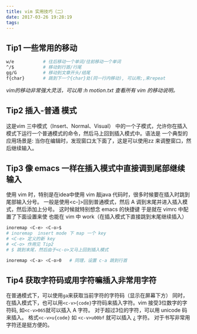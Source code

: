 ```yaml
---
title: vim 实用技巧（二）
date: 2017-03-26 19:28:19
tags:
---
```


## Tip1 一些常用的移动
```bash
w/e           # 往后移动一个单词/往前移动一个单词
^/$           # 移动到行首/行尾
gg/G          # 移动到文章开头/结尾
f{char}       # 跳到下一个{char}处(同一行内移动), 可以用;,来repeat
```
_vim的移动非常强大灵活，可以用 :h motion.txt 查看所有 vim 的移动说明。_

## Tip2 插入-普通 模式
这是vim 三中模式（Insert、Normal、Visual） 中的一个子模式，允许你在插入模式下运行一个普通模式的命令，然后马上回到插入模式中。语法是<c-o>
一个典型的应用场景是: 当你在编辑时，发现窗口太下面了，这是可以使用<c-o>zz 来调整窗口，然后继续输入。

## Tip3 像 emacs 一样在插入模式中<c-e>直接调到尾部继续输入
使用 vim 时，特别是在idea中使用 vim 敲java 代码时，很多时候要在插入时跳到尾部输入分号。
一般是使用<c-]>回到普通模式，然后 A 调到末尾并进入插入模式，然后添加上分号。
这时候就特别想念 emacs 的快捷键 <c-e> 
于是就在 vimrc 中配置了下面设置来使 <c-e> 也能在 vim 中 work（在插入模式下直接跳到末尾继续插入）
```bash
inoremap <C-e> <C-o>$
# inoremap  insert mode 下 map 一个 key
# <C-e> 定义的新 key
# <C-o> 作用见 Tip2
# $ 跳到末尾，然后由于<c-o>又马上回到插入模式

inoremap <C-a> <C-o>0   # 同理，设置 c-a 跳到行首
```

## Tip4 获取字符码或用字符嘛插入非常用字符
在普通模式下，可以使用`ga`来获取当前字符的字符码（显示在屏幕下方）
同时，在插入模式下，也可以用`<c-v>{code}`字符码来插入字符。vim 接受3位数字的字符码,
如`<c-v>065`就可以插入 A 字符。 对于超过3位的字符，可以用 unicode 码来插入。 格式`<c-v>u{code}`
如 `<c-v>u00bf` 就可以插入 ¿  字符。 对于书写非常用字符还是挺方便的。
